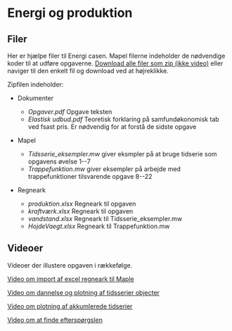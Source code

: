 # Energi og produktion


## Filer

Her er hjælpe filer til Energi casen. Mapel filerne indeholder de nødvendige koder til at udføre opgaverne. [Download alle filer som zip (ikke video)](https://github.com/larsJonsen/EnergiCase/archive/master.zip) eller naviger til den enkelt fil og download ved at højreklikke.

Zipfilen indeholder:

- Dokumenter
    - *Opgaver.pdf* Opgave teksten
    - *Elastisk udbud.pdf* Teoretisk forklaring på samfundøkonomisk tab ved fsast pris. Er nødvendig for at forstå de sidste opgave

- Mapel 
    - *Tidsserie_eksempler.mw* giver eksmpler på at bruge tidserie som opgavens øvelse 1--7 
    - *Trappefunktion.mw* giver eksempler på arbejde med trappefunktioner tilsvarende opgave 8--22

- Regneark
    - *produktion.xlsx* Regneark til opgaven
    - *kraftværk.xlsx* Regneark til opgaven 
    - *vandstand.xlsx* Regneark til Tidsserie_eksempler.mw 
    - *HojdeVaegt.xlsx* Regneark til Trappefunktion.mw

## Videoer

Videoer der illustere opgaven i rækkefølge. 

[Video om import af excel regneark til Maple](https://youtu.be/PXpPUWbB3ek)

[Video om dannelse og plotning af tidsserier objecter](https://youtu.be/O3QFvu_bnlk)

[Video om plotning af akkumlerede tidserier](http://www.youtube.com/watch?v=brpZ0BzoP4s)

[Video om at finde efterspørgslen](http://www.youtube.com/watch?v=FyTUAxH_Ons)
